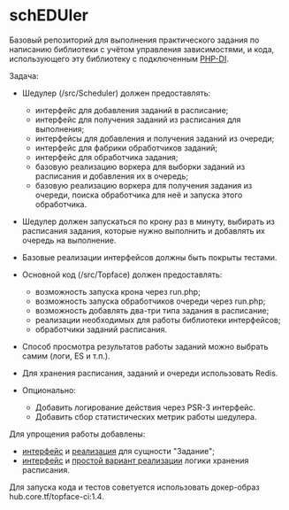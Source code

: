 # schEDUler

Базовый репозиторий для выполнения практического задания по написанию библиотеки с учётом управления зависимостями, и кода, использующего эту библиотеку с подключенным [PHP-DI](http://php-di.org).

Задача:

* Шедулер (/src/Scheduler) должен предоставлять:
    + интерфейс для добавления заданий в расписание;
    + интерфейс для получения заданий из расписания для выполнения;
    * интерфейсы для добавления и получения заданий из очереди;
    * интерфейс для фабрики обработчиков заданий;
    * интерфейс для обработчика задания;
    * базовую реализацию воркера для выборки заданий из расписания и добавления их в очередь;
    * базовую реализацию воркера для получения задания из очереди, поиска обработчика для неё и запуска этого обработчика.
    
* Шедулер должен запускаться по крону раз в минуту, выбирать из расписания задания, которые нужно выполнить и добавлять их очередь на выполнение.
* Базовые реализации интерфейсов должны быть покрыты тестами.

* Основной код (/src/Topface) должен предоставлять:
    + возможность запуска крона через run.php;
    * возможность запуска обработчиков очереди через run.php;
    + возможность добавлять два-три типа задания в расписание;
    * реализации необходимых для работы библиотеки интерфейсов;
    * обработчики заданий расписания.
* Способ просмотра результатов работы заданий можно выбрать самим (логи, ES и т.п.). 
* Для хранения расписания, заданий и очереди использовать Redis.
* Опционально:
    * Добавить логирование действия через PSR-3 интерфейс.
    * Добавить сбор статистических метрик работы шедулера.

Для упрощения работы добавлены:
* [интерфейс](/src/Scheduler/Task/SchedulerTaskInterface.php) и [реализация](/src/Scheduler/Task/SchedulerTask.php) для сущности "Задание";
* [интерфейс](/src/Scheduler/SchedulerInterface.php) и [простой вариант реализации](/src/Scheduler/Scheduler.php) логики хранения расписания.

Для запуска кода и тестов советуется использовать докер-образ hub.core.tf/topface-ci:1.4.
